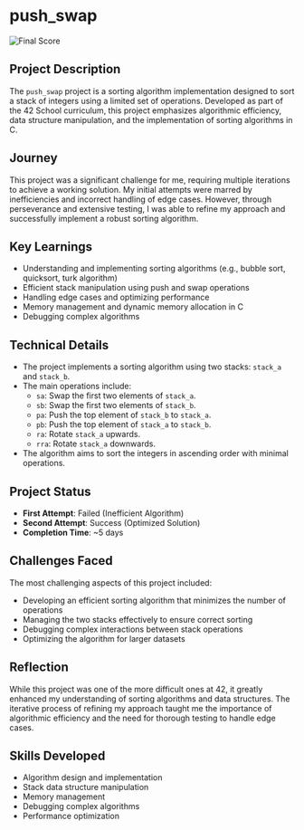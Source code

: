 # push_swap

![Final Score](https://i.ibb.co/SnQMV0m/image.png)

## Project Description

The `push_swap` project is a sorting algorithm implementation designed to sort a stack of integers using a limited set of operations. Developed as part of the 42 School curriculum, this project emphasizes algorithmic efficiency, data structure manipulation, and the implementation of sorting algorithms in C.

## Journey

This project was a significant challenge for me, requiring multiple iterations to achieve a working solution. My initial attempts were marred by inefficiencies and incorrect handling of edge cases. However, through perseverance and extensive testing, I was able to refine my approach and successfully implement a robust sorting algorithm.

## Key Learnings

- Understanding and implementing sorting algorithms (e.g., bubble sort, quicksort, turk algorithm)
- Efficient stack manipulation using push and swap operations
- Handling edge cases and optimizing performance
- Memory management and dynamic memory allocation in C
- Debugging complex algorithms

## Technical Details

- The project implements a sorting algorithm using two stacks: `stack_a` and `stack_b`.
- The main operations include:
  - `sa`: Swap the first two elements of `stack_a`.
  - `sb`: Swap the first two elements of `stack_b`.
  - `pa`: Push the top element of `stack_b` to `stack_a`.
  - `pb`: Push the top element of `stack_a` to `stack_b`.
  - `ra`: Rotate `stack_a` upwards.
  - `rra`: Rotate `stack_a` downwards.
- The algorithm aims to sort the integers in ascending order with minimal operations.

## Project Status

- **First Attempt**: Failed (Inefficient Algorithm)
- **Second Attempt**: Success (Optimized Solution)
- **Completion Time**: ~5 days

## Challenges Faced

The most challenging aspects of this project included:

- Developing an efficient sorting algorithm that minimizes the number of operations
- Managing the two stacks effectively to ensure correct sorting
- Debugging complex interactions between stack operations
- Optimizing the algorithm for larger datasets

## Reflection

While this project was one of the more difficult ones at 42, it greatly enhanced my understanding of sorting algorithms and data structures. The iterative process of refining my approach taught me the importance of algorithmic efficiency and the need for thorough testing to handle edge cases.

## Skills Developed

- Algorithm design and implementation
- Stack data structure manipulation
- Memory management
- Debugging complex algorithms
- Performance optimization
